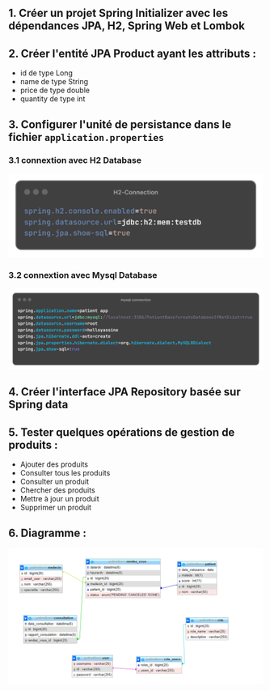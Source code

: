 ## 1. Créer un projet Spring Initializer avec les dépendances JPA, H2, Spring Web et Lombok

## 2. Créer l'entité JPA Product ayant les attributs :
- id de type Long
- name de type String
- price de type double
- quantity de type int

## 3. Configurer l'unité de persistance dans le fichier `application.properties`
### 3.1 connextion avec H2 Database
![H2-Connection.png](src%2Fmain%2Fresources%2Fstatic%2FH2-Connection.png)

### 3.2 connextion avec Mysql Database
![mysql-connection.png](src%2Fmain%2Fresources%2Fstatic%2Fmysql-connection.png)
## 4. Créer l'interface JPA Repository basée sur Spring data

## 5. Tester quelques opérations de gestion de produits :
- Ajouter des produits
- Consulter tous les produits
- Consulter un produit
- Chercher des produits
- Mettre à jour un produit
- Supprimer un produit

## 6. Diagramme :
![diagramme.PNG](src%2Fmain%2Fresources%2Fstatic%2Fdiagramme.PNG)